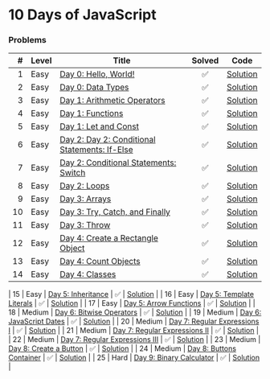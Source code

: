 # 10 Days of JavaScript

### Problems

<p align="center">

|  # |  Level | Title                                      |       Solved       |           Code            |
|---:|--------|--------------------------------------------|:------------------:|:-------------------------:|
|  1 | Easy   | [Day 0: Hello, World!](https://www.hackerrank.com/challenges/js10-hello-world/problem) | :white_check_mark: | [Solution](Day-0/Hello-World.js) |
|  2 | Easy   | [Day 0: Data Types](https://www.hackerrank.com/challenges/js10-data-types/problem) | :white_check_mark: | [Solution](Day-0/Data-Type.js) |
|  3 | Easy   | [Day 1: Arithmetic Operators](https://www.hackerrank.com/challenges/js10-arithmetic-operators/problem) | :white_check_mark: | [Solution](Day-1/Arithmetic-Operator.js) |
|  4 | Easy   | [Day 1: Functions](https://www.hackerrank.com/challenges/js10-function/problem) | :white_check_mark: | [Solution](Day-1/Function.js) |
|  5 | Easy   | [Day 1: Let and Const](https://www.hackerrank.com/challenges/js10-let-and-const/problem) | :white_check_mark: | [Solution](Day-1/Let-Const-Variable.js) |
|  6 | Easy   | [Day 2: Day 2: Conditional Statements: If-Else](https://www.hackerrank.com/challenges/js10-if-else/problem) | :white_check_mark: | [Solution](Day-2/If-Else.js) |
|  7 | Easy   | [Day 2: Conditional Statements: Switch](https://www.hackerrank.com/challenges/js10-switch/problem) | :white_check_mark: | [Solution](Day-2/Switch.js) |
|  8 | Easy   | [Day 2: Loops](https://www.hackerrank.com/challenges/js10-loops/problem) | :white_check_mark: | [Solution](Day-2/Loop.js) |
|  9 | Easy   | [Day 3: Arrays](https://www.hackerrank.com/challenges/js10-arrays/problem) | :white_check_mark: | [Solution](Day-3/Array.js) |
| 10 | Easy   | [Day 3: Try, Catch, and Finally](https://www.hackerrank.com/challenges/js10-try-catch-and-finally/problem) | :white_check_mark: | [Solution](Day-3/Try-Catch-Finally.js) |
| 11 | Easy   | [Day 3: Throw](https://www.hackerrank.com/challenges/js10-throw/problem) | :white_check_mark: | [Solution](Day-3/Throw.js) |
| 12 | Easy   | [Day 4: Create a Rectangle Object](https://www.hackerrank.com/challenges/js10-objects/problem) | :white_check_mark: | [Solution](Day-4/Rectangle-Object.js) |
| 13 | Easy   | [Day 4: Count Objects](https://www.hackerrank.com/challenges/js10-count-objects/problem) | :white_check_mark: | [Solution](Day-4/Count-Object.js) |
| 14 | Easy   | [Day 4: Classes](https://www.hackerrank.com/challenges/js10-class/problem) | :white_check_mark: | [Solution](Day-4/Classes.js) |

| 15 | Easy   | [Day 5: Inheritance](https://www.hackerrank.com/challenges/js10-inheritance/problem) | :white_check_mark: | [Solution](Day-5/Inheritance.js) |
| 16 | Easy   | [Day 5: Template Literals](https://www.hackerrank.com/challenges/js10-template-literals/problem) | :white_check_mark: | [Solution](Day-5/Template-Literals.js) |
| 17 | Easy   | [Day 5: Arrow Functions](https://www.hackerrank.com/challenges/js10-arrows/problem) | :white_check_mark: | [Solution](Day-5/Arrow-Function.js) |
| 18 | Medium | [Day 6: Bitwise Operators](https://www.hackerrank.com/challenges/js10-bitwise/problem) | :white_check_mark: | [Solution](Day-0/Data-Type.js) |
| 19 | Medium | [Day 6: JavaScript Dates](https://www.hackerrank.com/challenges/js10-date/problem) | :white_check_mark: | [Solution](Day-0/Data-Type.js) |
| 20 | Medium | [Day 7: Regular Expressions I](https://www.hackerrank.com/challenges/js10-regexp-1/problem) | :white_check_mark: | [Solution](Day-0/Data-Type.js) |
| 21 | Medium | [Day 7: Regular Expressions II](https://www.hackerrank.com/challenges/js10-regexp-2/problem) | :white_check_mark: | [Solution](Day-0/Data-Type.js) |
| 22 | Medium | [Day 7: Regular Expressions III](https://www.hackerrank.com/challenges/js10-regexp-3/problem) | :white_check_mark: | [Solution](Day-0/Data-Type.js) |
| 23 | Medium | [Day 8: Create a Button](https://www.hackerrank.com/challenges/js10-create-a-button/problem) | :white_check_mark: | [Solution](Day-0/Data-Type.js) |
| 24 | Medium | [Day 8: Buttons Container](https://www.hackerrank.com/challenges/js10-buttons-container/problem) | :white_check_mark: | [Solution](Day-0/Data-Type.js) |
| 25 | Hard   | [Day 9: Binary Calculator](https://www.hackerrank.com/challenges/js10-binary-calculator/problem) | :white_check_mark: | [Solution](Day-0/Data-Type.js) |

</p>